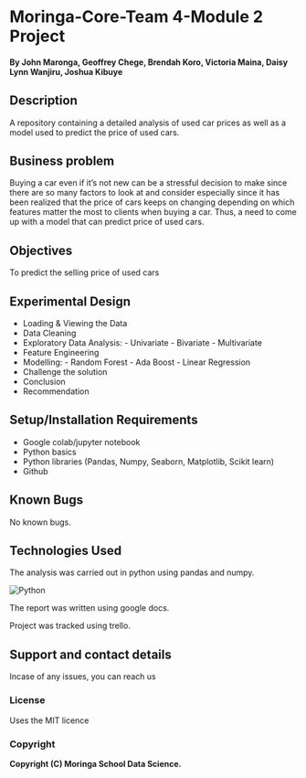 # Moringa-Core-Team 4-Module 2 Project

#### By **John Maronga, Geoffrey Chege, Brendah Koro, Victoria Maina, Daisy Lynn Wanjiru, Joshua Kibuye**
## Description
A repository containing a detailed analysis of used car prices as well as a model used to predict the price of used cars.
## Business problem
Buying a car even if it’s not new can be a stressful decision to make since there are so many factors to look at and consider especially since it has been realized that the price of cars keeps on changing depending on which features matter the most to clients when buying a car.
Thus, a need to come up with a  model that can predict price of used cars.

## Objectives
To predict the selling price of used cars

## Experimental Design

* Loading & Viewing the Data
* Data Cleaning
* Exploratory Data Analysis:
      - Univariate
      - Bivariate
      - Multivariate
* Feature Engineering
* Modelling:
      - Random Forest
      - Ada Boost 
      - Linear Regression
* Challenge the solution
* Conclusion
* Recommendation

## Setup/Installation Requirements

* Google colab/jupyter notebook
* Python basics
* Python libraries (Pandas, Numpy, Seaborn, Matplotlib, Scikit learn)
* Github
## Known Bugs
No known bugs. 
## Technologies Used
The analysis was carried out in python using pandas and numpy.

![Python](https://forthebadge.com/images/badges/made-with-python.svg)

The report was written using google docs. 

Project was tracked using trello.

## Support and contact details
Incase of any issues, you can reach us 
### License
Uses the MIT licence
### Copyright
**Copyright (C) Moringa School Data Science.**
